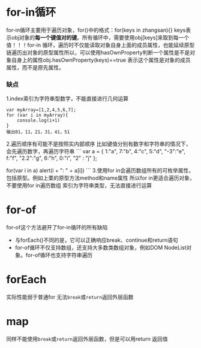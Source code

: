 # for-in循环
for-in循环主要用于遍历对象，for()中的格式：for(keys in zhangsan){}
keys表示obj对象的**每一个键值对的键**。所有循环中，需要使用obj[keys]来取到每一个值！！！for-in 循环，遍历时不仅能读取对象自身上面的成员属性，也能延续原型链遍历出对象的原型属性所以，可以使用hasOwnProperty判断一个属性是不是对象自身上的属性obj.hasOwnProperty(keys)==true 表示这个属性是对象的成员属性，而不是原先属性。
### 缺点 

1.index索引为字符串型数字，不能直接进行几何运算
```
var myArray=[1,2,4,5,6,7];
for (var i in myArray){
    console.log(i+1)
}
输出01，11，21，31，41，51
```
2.遍历顺序有可能不是按照实内部顺序
比如键值分别有数字和字符串的情况下，会先遍历数字，再遍历字符串
    ```
var a = {
    1:"a",
    7:"b",
    4:"c",
    5:"d",
    "-3":"e",
    f:"f",
    "2.2":"g",
    6:"h",
    0:"i",
    "2" : "j"
};

for(var i in a)
    alert(i + ": " + a[i])
    ```
3.使用for in会遍历数组所有的可枚举属性，包括原型。例如上栗的原型方法method和name属性
所以for in更适合遍历对象，不要使用for in遍历数组
索引为字符串类型，无法直接进行运算

# for-of
for-of这个方法避开了for-in循环的所有缺陷
- 与forEach()不同的是，它可以正确响应break、continue和return语句 
- for-of循环不仅支持数组，还支持大多数类数组对象，例如DOM NodeList对象。for-of循环也支持字符串遍历

# forEach
实际性能弱于普通for
无法```break```或```return```返回外层函数

# map
同样不能使用```break```或```return```返回外层函数，但是可以用return 返回值